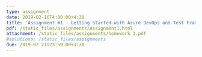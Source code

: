```yaml
---
type: assignment
date: 2019-02-16T4:00:00+4:30
title: 'Assignment #1 - Getting Started with Azure DevOps and Test Framework'
pdf: /static_files/assignments/Assignment1.html
attachment: /static_files/assignments/homework_1.pdf
#solutions: /static_files/assignments
due: 2019-02-21T23:59:00+3:30
---
```

